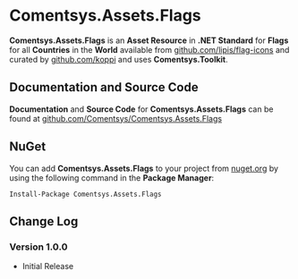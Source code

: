 # Comentsys.Assets.Flags

**Comentsys.Assets.Flags** is an **Asset Resource** in **.NET Standard** for  **Flags** for all **Countries** in the **World** available from [github.com/lipis/flag-icons](https://github.com/lipis/flag-icons) and curated by [github.com/koppi](https://github.com/koppi) and uses **Comentsys.Toolkit**.

## Documentation and Source Code

**Documentation** and **Source Code** for **Comentsys.Assets.Flags** can be found at [github.com/Comentsys/Comentsys.Assets.Flags](https://github.com/Comentsys/Comentsys.Assets.Flags)

## NuGet

You can add **Comentsys.Assets.Flags** to your project from [nuget.org](https://nuget.org) by using the following command in the **Package Manager**:

```
Install-Package Comentsys.Assets.Flags
```

## Change Log

### Version 1.0.0

- Initial Release

